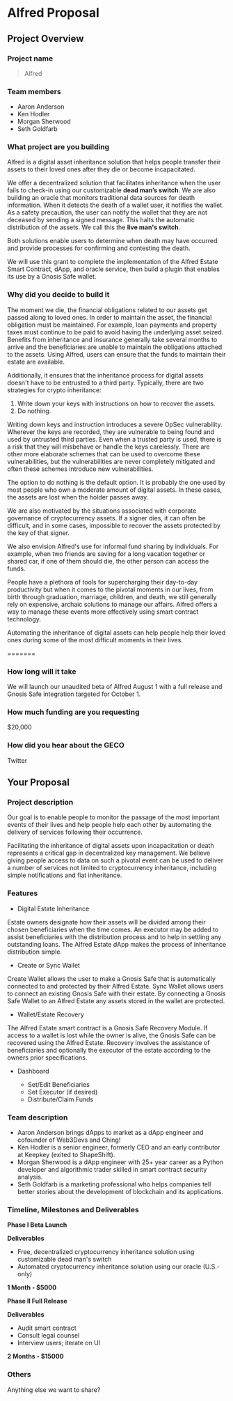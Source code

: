 # Alfred Proposal

## Project Overview

### Project name
> Alfred

### Team members 
- Aaron Anderson
- Ken Hodler
- Morgan Sherwood
- Seth Goldfarb

### What project are you building 
Alfred is a digital asset inheritance solution that helps people transfer their assets to their loved ones after they die or become incapacitated.

We offer a decentralized solution that facilitates inheritance when the user fails to check-in using our customizable **dead man’s switch**. We are also building an oracle that monitors traditional data sources for death information. When it detects the death of a wallet user, it notifies the wallet. As a safety precaution, the user can notify the wallet that they are not deceased by sending a signed message. This halts the automatic distribution of the assets. We call this the **live man's switch**.

Both solutions enable users to determine when death may have occurred and provide processes for confirming and contesting the death.

We will use this grant to complete the implementation of the Alfred Estate Smart Contract, dApp, and oracle service, then build a plugin that enables its use by a Gnosis Safe wallet.

### Why did you decide to build it 
The moment we die, the financial obligations related to our assets get passed along to loved ones. In order to maintain the asset, the financial obligation must be maintained. For example, loan payments and property taxes must continue to be paid to avoid having the underlying asset seized. Benefits from inheritance and insurance generally take several months to arrive and the beneficiaries are unable to maintain the obligations attached to the assets. Using Alfred, users can ensure that the funds to maintain their estate are available.

Additionally, it ensures that the inheritance process for digital assets doesn't have to be entrusted to a third party. Typically, there are two strategies for crypto inheritance:

1) Write down your keys with instructions on how to recover the assets.
2) Do nothing.

Writing down keys and instruction introduces a severe OpSec vulnerability. Wherever the keys are recorded, they are vulnerable to being found and used by untrusted third parties. Even when a trusted party is used, there is a risk that they will misbehave or handle the keys carelessly. There are other more elaborate schemes that can be used to overcome these vulnerabilities, but the vulnerabilities are never completely mitigated and often these schemes introduce new vulnerabilities.

The option to do nothing is the default option. It is probably the one used by most people who own a moderate amount of digital assets. In these cases, the assets are lost when the holder passes away.

We are also motivated by the situations associated with corporate governance of cryptocurrency assets. If a signer dies, it can often be difficult, and in some cases, impossible to recover the assets protected by the key of that signer.

We also envision Alfred's use for informal fund sharing by individuals. For example, when two friends are saving for a long vacation together or shared car, if one of them should die, the other person can access the funds.

People have a plethora of tools for supercharging their day-to-day productivity but when it comes to the pivotal moments in our lives, from birth through graduation, marriage, children, and death, we still generally rely on expensive, archaic solutions to manage our affairs. Alfred offers a way to manage these events more effectively using smart contract technology.

Automating the inheritance of digital assets can help people help their loved ones during some of the most difficult moments in their lives. 

=======

### How long will it take 
We will launch our unaudited beta of Alfred August 1 with a full release and Gnosis Safe integration targeted for October 1.

### How much funding are you requesting  
$20,000

### How did you hear about the GECO
Twitter

## Your Proposal 
### Project description
Our goal is to enable people to monitor the passage of the most important events of their lives and help people help each other by automating the delivery of services following their occurrence.

Facilitating the inheritance of digital assets upon incapacitation or death represents a critical gap in decentralized key management. We believe giving people access to data on such a pivotal event can be used to deliver a number of services not limited to cryptocurrency inheritance, including simple notifications and fiat inheritance. 

### Features
- Digital Estate Inheritance

Estate owners designate how their assets will be divided among their chosen beneficiaries when the time comes.  An executor may be added to assist beneficiaries with the distribution process and to help in settling any outstanding loans.  The Alfred Estate dApp makes the process of inheritance distribution simple.

- Create or Sync Wallet

Create Wallet allows the user to make a Gnosis Safe that is automatically connected to and protected by their Alfred Estate. Sync Wallet allows users to connect an existing Gnosis Safe with their estate.  By connecting a Gnosis Safe Wallet to an Alfred Estate any assets stored in the wallet are protected.

- Wallet/Estate Recovery

The Alfred Estate smart contract is a Gnosis Safe Recovery Module. If access to a wallet is lost while the owner is alive, the Gnosis Safe can be recovered using the Alfred Estate.  Recovery involves the assistance of beneficiaries and optionally the executor of the estate according to the owners prior specifications.

- Dashboard

  - Set/Edit Beneficiaries
  - Set Executor (if desired)
  - Distribute/Claim Funds

### Team description
- Aaron Anderson brings dApps to market as a dApp engineer and cofounder of Web3Devs and Ching!
- Ken Hodler is a senior engineer, formerly CEO and an early contributor at Keepkey (exited to ShapeShift).
- Morgan Sherwood is a dApp engineer with 25+ year career as a Python developer and algorithmic trader skilled in smart contract security analysis.
- Seth Goldfarb is a marketing professional who helps companies tell better stories about the development of blockchain and its applications.

### Timeline, Milestones and Deliverables

**Phase I Beta Launch**

**Deliverables**
- Free, decentralized cryptocurrency inheritance solution using customizable dead man's switch
- Automated cryptocurrency inheritance solution using our oracle (U.S.-only)

**1 Month - $5000**	

**Phase II Full Release**

**Deliverables**
- Audit smart contract
- Consult legal counsel
- Interview users; iterate on UI

**2 Months - $15000**

### Others	 
Anything else we want to share?
